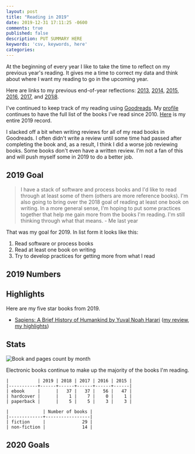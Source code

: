 ```yaml
---
layout: post
title: "Reading in 2019"
date: 2019-12-31 17:11:25 -0600
comments: true
published: false
description: PUT SUMMARY HERE 
keywords: 'csv, keywords, here'
categories: 
---
```


At the beginning of every year I like to take the time to reflect on my previous year's reading.
It gives me a time to correct my data and think about where I want my reading to go in the upcoming year.

Here are links to my previous end-of-year reflections: [2013](/blog/2014/01/01/using-incanter-to-review-my-2013-reading/), [2014](/blog/2015/01/08/reading-in-2014/), [2015](/blog/2016/03/13/reading-in-2015/), [2016](/blog/2017/01/04/reading-in-2016/), [2017](/blog/2018/03/03/reading-in-2017/), and [201i8](/blog/2019/01/21/reading-in-2018/).

I've continued to keep track of my reading using [Goodreads](http://goodreads.com).
My [profile](https://www.goodreads.com/user/show/3431614-jake-mccrary) continues to have the full list of the books I've read since 2010.
[Here](https://www.goodreads.com/review/list/3431614-jake-mccrary?read_at=2019) is my entire 2019 record.

I slacked off a bit when writing reviews for all of my read books in Goodreads. I often didn't write a review until some time had passed after completing the book and, as a result, I think I did a worse job reviewing books. Some books don't even have a written review. I'm not a fan of this and will push myself some in 2019 to do a better job.

## 2019 Goal

> I have a stack of software and process books and I'd like to read through at least some of them (others are more reference books). I'm also going to bring over the 2018 goal of reading at least one book on writing. In a more general sense, I'm hoping to put some practices together that help me gain more from the books I'm reading. I'm still thinking through what that means. - Me last year

That was my goal for 2019.
In list form it looks like this:

1. Read software or process books
1. Read at least one book on writing
1. Try to develop practices for getting more from what I read


## 2019 Numbers

## Highlights

Here are my five star books from 2019.

- [Sapiens: A Brief History of Humankind by Yuval Noah Harari](https://amzn.to/2TaFJZb) ([my review](https://www.goodreads.com/review/show/1679140092), [my highlights](https://www.goodreads.com/notes/20873740-sapiens/3431614-jake-mccrary))

## Stats

![Book and pages count by month](/images/2019-books-and-pages.svg "Book and pages count by month")

Electronic books continue to make up the majority of the books I'm reading.

```
|           | 2019 | 2018 | 2017 | 2016 | 2015 |
|-----------+------+------+------+------+------|
| ebook     |      |   37 |   37 |   56 |   47 |
| hardcover |      |    1 |    7 |    0 |    1 |
| paperback |      |    5 |    5 |    3 |    3 |
```

```
|             | Number of books |
|-------------+-----------------|
| fiction     |              29 |
| non-fiction |              14 |
```

## 2020 Goals

